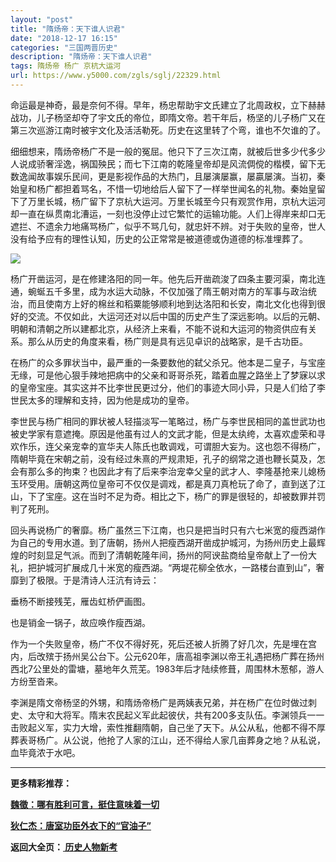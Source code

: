```yaml
---
layout: "post"
title: "隋炀帝：天下谁人识君"
date: "2018-12-17 16:15"
categories: "三国两晋历史"
description: "隋炀帝：天下谁人识君"
tags: 隋炀帝 杨广 京杭大运河
url: https://www.y5000.com/zgls/sglj/22329.html
---
```






命运最是神奇，最是奈何不得。早年，杨忠帮助宇文氏建立了北周政权，立下赫赫战功，儿子杨坚却夺了宇文氏的帝位，即隋文帝。若干年后，杨坚的儿子杨广又在第三次巡游江南时被宇文化及活活勒死。历史在这里转了个弯，谁也不欠谁的了。

细细想来，隋炀帝杨广不是一般的冤屈。他只下了三次江南，就被后世多少代多少人说成骄奢淫逸，祸国殃民；而七下江南的乾隆皇帝却是风流倜傥的楷模，留下无数逸闻故事娱乐民间，更是影视作品的大热门，且屡演屡赢，屡贏屡演。当初，秦始皇和杨广都担着骂名，不惜一切地给后人留下了一样举世闻名的礼物。秦始皇留下了万里长城，杨广留下了京杭大运河。万里长城至今只有观赏作用，京杭大运河却一直在纵贯南北漕运，一刻也没停止过它繁忙的运输功能。人们上得岸来却口无遮拦、不遗余力地痛骂杨广，似乎不骂几句，就忠奸不辨。对于失败的皇帝，世人没有给予应有的理性认知，历史的公正常常是被道德或伪道德的标准埋葬了。

![](https://img.y5000.com/uploads/allimg/170602/11-1F602135F1A7.jpg)

杨广开凿运河，是在修建洛阳的同一年。他先后开凿疏浚了四条主要河渠，南北连通，蜿蜒五千多里，成为水运大动脉，不仅加强了隋王朝对南方的军事与政治统治，而且使南方上好的棉丝和稻粟能够顺利地到达洛阳和长安，南北文化也得到很好的交流。不仅如此，大运河还对以后中国的历史产生了深远影响。以后的元朝、明朝和清朝之所以建都北京，从经济上来看，不能不说和大运河的物资供应有关系。那么从历史的角度来看，杨广则是具有远见卓识的战略家，是千古功臣。

在杨广的众多罪状当中，最严重的一条要数他的弑父杀兄。他本是二皇子，与宝座无缘，可是他心狠手辣地把病中的父亲和哥哥杀死，踏着血腥之路坐上了梦寐以求的皇帝宝座。其实这并不比李世民更过分，他们的事迹大同小异，只是人们给了李世民太多的理解和支持，因为他是成功的皇帝。

李世民与杨广相同的罪状被人轻描淡写一笔略过，杨广与李世民相同的盖世武功也被史学家有意遮掩。原因是他虽有过人的文武才能，但是太纨绔，太喜欢虚荣和寻欢作乐，连父亲宠幸的宣华夫人陈氏也敢调戏，可谓胆大妄为。这也怨不得杨广，隋朝毕竟在宋朝之前，没有经过朱熹的严规肃矩，孔子的纲常之道也鞭长莫及，怎会有那么多的拘束？也因此才有了后来李治宠幸父皇的武才人、李隆基抢来儿媳杨玉环受用。唐朝这两位皇帝可不仅仅是调戏，都是真刀真枪玩了命了，直到送了江山，下了宝座。这在当时不足为奇。相比之下，杨广的罪是很轻的，却被数罪并罚判了死刑。

回头再说杨广的奢靡。杨广虽然三下江南，也只是把当时只有六七米宽的瘦西湖作为自己的专用水道。到了唐朝，扬州人把瘦西湖开凿成护城河，为扬州历史上最辉煌的时刻显足气派。而到了清朝乾隆年间，扬州的阿谀盐商给皇帝献上了一份大礼，把护城河扩展成几十米宽的瘦西湖。“两堤花柳全依水，一路楼台直到山”，奢靡到了极限。于是清诗人汪沆有诗云：

垂杨不断接残芜，雁齿虹桥俨画图。

也是销金一锅子，故应唤作瘦西湖。

作为一个失败皇帝，杨广不仅不得好死，死后还被人折腾了好几次，先是埋在宫内，后改殡于扬州吴公台下。公元620年，唐高祖李渊以帝王礼遇把杨广葬在扬州西北7公里处的雷塘，墓地年久荒芜。1983年后才陆续修葺，周围林木葱郁，游人方纷至沓来。

李渊是隋文帝杨坚的外甥，和隋炀帝杨广是两姨表兄弟，并在杨广在位时做过刺史、太守和大将军。隋末农民起义军此起彼伏，共有200多支队伍。李渊领兵一一击败起义军，实力大增，索性推翻隋朝，自己坐了天下。从公从私，他都不得不厚葬表哥杨广。从公说，他抢了人家的江山，还不得给人家几亩葬身之地？从私说，血毕竟浓于水吧。

* * *

**更多精彩推荐：**

**[魏徵：哪有胜利可言，挺住意味着一切](https://www.y5000.com/zgls/sglj/22331.html)**

**[狄仁杰：唐室功臣外衣下的“官油子”](https://www.y5000.com/zgls/st/22332.html)**

**返回大全页：[ 历史人物新考](https://www.y5000.com/zgls/22386.html)**
